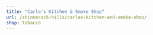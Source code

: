```yaml
---
title: "Carla's Kitchen & Smoke Shop"
url: /shinnecock-hills/carlas-kitchen-and-smoke-shop/
shop: tobacco
---
```

